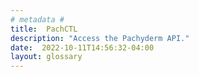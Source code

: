```yaml
---
# metadata # 
title:  PachCTL
description: "Access the Pachyderm API."
date:  2022-10-11T14:56:32-04:00
layout: glossary
---
```


